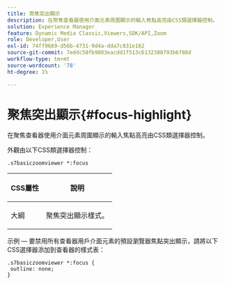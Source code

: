 ```yaml
---
title: 聚焦突出顯示
description: 在聚焦查看器使用介面元素周圍顯示的輸入焦點高亮由CSS類選擇器控制。
solution: Experience Manager
feature: Dynamic Media Classic,Viewers,SDK/API,Zoom
role: Developer,User
exl-id: 74ff9669-d56b-4731-9d4a-dda7c831e162
source-git-commit: 7eddc50fb9803eacdd1f513c6132380793b6f88d
workflow-type: tm+mt
source-wordcount: '78'
ht-degree: 1%

---
```


# 聚焦突出顯示{#focus-highlight}

在聚焦查看器使用介面元素周圍顯示的輸入焦點高亮由CSS類選擇器控制。

<!--<a id="section_061E550C1C1D4DB2BD663A898895B38C"></a>-->

外觀由以下CSS類選擇器控制：

```
.s7basiczoomviewer *:focus
```

<table id="table_94EE3F5BBE4547C0B4943471CEE7EDE4"> 
 <thead> 
  <tr> 
   <th colname="col1" class="entry"> <p> CSS屬性 </p> </th> 
   <th colname="col2" class="entry"> <p>說明 </p> </th> 
  </tr> 
 </thead>
 <tbody> 
  <tr> 
   <td colname="col1"> <p> <span class="codeph"> 大綱 </span> </p> </td> 
   <td colname="col2"> <p>聚焦突出顯示樣式。 </p> </td> 
  </tr> 
 </tbody> 
</table>

示例 — 要禁用所有查看器用戶介面元素的預設瀏覽器焦點突出顯示，請將以下CSS選擇器添加到查看器的樣式表：

```
.s7basiczoomviewer *:focus { 
 outline: none; 
}
```

